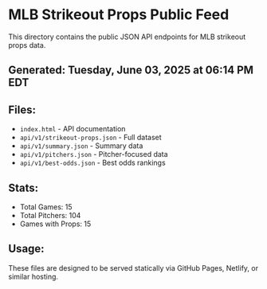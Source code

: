 # MLB Strikeout Props Public Feed

This directory contains the public JSON API endpoints for MLB strikeout props data.

## Generated: Tuesday, June 03, 2025 at 06:14 PM EDT

## Files:
- `index.html` - API documentation
- `api/v1/strikeout-props.json` - Full dataset
- `api/v1/summary.json` - Summary data
- `api/v1/pitchers.json` - Pitcher-focused data  
- `api/v1/best-odds.json` - Best odds rankings

## Stats:
- Total Games: 15
- Total Pitchers: 104
- Games with Props: 15

## Usage:
These files are designed to be served statically via GitHub Pages, Netlify, or similar hosting.
